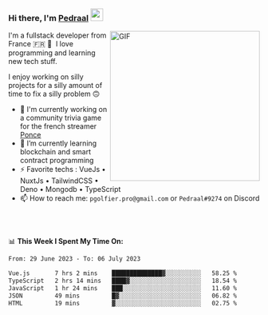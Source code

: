 ### Hi there, I'm <a href="https://pedraal.dev" target="_blank">Pedraal</a> <img src="https://media.giphy.com/media/hvRJCLFzcasrR4ia7z/giphy.gif" width="25px">
<img align="right" alt="GIF" src="https://pedraal.dev/avatar.png" width="300" height="300" />

I'm a fullstack developer from France 🇫🇷 🥖 &nbsp;I love programming and learning new
tech stuff.

I enjoy working on silly projects for a silly amount of time to fix a silly problem 🙃

- 🔭  I'm currently working on a community trivia game for the french streamer <a href="https://twitch.tv/ponce" target="_blank">Ponce</a>
- 🌱 I’m currently learning blockchain and smart contract programming
- ⚡ Favorite techs : VueJs &bull; NuxtJs &bull; TailwindCSS &bull; Deno &bull; Mongodb &bull; TypeScript
- 📫 How to reach me: `pgolfier.pro@gmail.com` or `Pedraal#9274` on Discord

<br>
<br>

📊 **This Week I Spent My Time On:**
<!--START_SECTION:waka-->

```txt
From: 29 June 2023 - To: 06 July 2023

Vue.js       7 hrs 2 mins    ██████████████▓░░░░░░░░░░   58.25 %
TypeScript   2 hrs 14 mins   ████▓░░░░░░░░░░░░░░░░░░░░   18.54 %
JavaScript   1 hr 24 mins    ███░░░░░░░░░░░░░░░░░░░░░░   11.60 %
JSON         49 mins         █▓░░░░░░░░░░░░░░░░░░░░░░░   06.82 %
HTML         19 mins         ▓░░░░░░░░░░░░░░░░░░░░░░░░   02.75 %
```

<!--END_SECTION:waka-->
